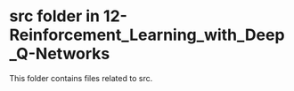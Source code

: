 # src folder in 12-Reinforcement_Learning_with_Deep_Q-Networks
This folder contains files related to src.
